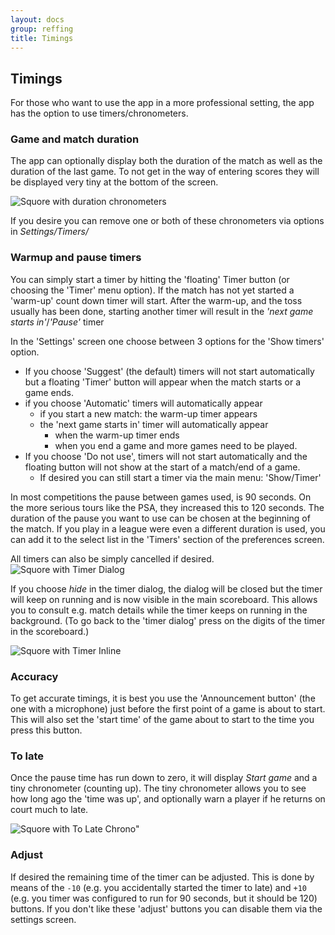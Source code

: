 ```yaml
---
layout: docs
group: reffing
title: Timings
---
```

## Timings

For those who want to use the app in a more professional setting, the app has the option to use timers/chronometers.

### Game and match duration

The app can optionally display both the duration of the match as well as the duration of the last game.
To not get in the way of entering scores they will be displayed very tiny at the bottom of the screen.

![Squore with duration chronometers](../img/sb.main.08.chronometers.png)

If you desire you can remove one or both of these chronometers via options in _Settings/Timers/_

### Warmup and pause timers

You can simply start a timer by hitting the 'floating' Timer button (or choosing the 'Timer' menu option).
If the match has not yet started a 'warm-up' count down timer will start.
After the warm-up, and the toss usually has been done, starting another timer will result in the _'next game starts in'_/_'Pause'_ timer

In the 'Settings' screen one choose between 3 options for the 'Show timers' option.
* If you choose 'Suggest' (the default) timers will not start automatically but a floating 'Timer' button will appear when the match starts or a game ends.
* if you choose 'Automatic' timers will automatically appear
    * if you start a new match: the warm-up timer appears
    * the 'next game starts in' timer will automatically appear
        * when the warm-up timer ends
        * when you end a game and more games need to be played.
* If you choose 'Do not use', timers will not start automatically and the floating button will not show at the start of a match/end of a game.
    * If desired you can still start a timer via the main menu: 'Show/Timer'

In most competitions the pause between games used, is 90 seconds. On the more serious tours like the PSA, they increased this to 120 seconds.
The duration of the pause you want to use can be chosen at the beginning of the match.
If you play in a league were even a different duration is used, you can add it to the select list in the 'Timers' section of the preferences screen.

All timers can also be simply cancelled if desired.
![Squore with Timer Dialog](../img/sb.main.08.timer.dialog.png)

If you choose _hide_ in the timer dialog, the dialog will be closed but the timer will keep on running and is now visible
in the main scoreboard.
This allows you to consult e.g. match details while the timer keeps on running in the background.
(To go back to the 'timer dialog' press on the digits of the timer in the scoreboard.)

![Squore with Timer Inline](../img/sb.main.08.timer.inline.png)

### Accuracy

To get accurate timings, it is best you use the 'Announcement button' (the one with a microphone) just before the first point of a game is about to start.
This will also set the 'start time' of the game about to start to the time you press this button. 

### To late

Once the pause time has run down to zero, it will display _Start game_ and a tiny chronometer (counting up).
The tiny chronometer allows you to see how long ago the 'time was up', and optionally warn a player if he returns on court much to late.

![Squore with To Late Chrono"](../img/sb.main.08.timer.inline.to.late.chrono.png)

### Adjust

If desired the remaining time of the timer can be adjusted.
This is done by means of the `-10` (e.g. you accidentally started the timer to late) and `+10` (e.g. you timer was configured to run for 90 seconds, but it should be 120) buttons.
If you don't like these 'adjust' buttons you can disable them via the settings screen.

